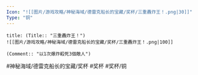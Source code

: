 ```yaml
---
Icon: "![[图片/游戏攻略/神秘海域/德雷克船长的宝藏/奖杯/三重轟炸王！.png|30]]"
Type: "铜"
---
```

```ad-common-bronze-trophy
title: (Title:: "三重轟炸王！")
![[图片/游戏攻略/神秘海域/德雷克船长的宝藏/奖杯/三重轟炸王！.png|100]]

(Comment:: "以1次爆炸殺死3個敵人")
```

#神秘海域/德雷克船长的宝藏/奖杯 #奖杯 #奖杯/铜
